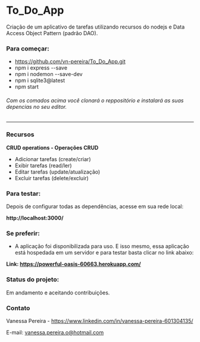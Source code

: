 # To_Do_App
Criação de um aplicativo de tarefas utilizando recursos do nodejs e Data Access Object Pattern (padrão DAO).

### Para começar:
- https://github.com/vn-pereira/To_Do_App.git
- npm i express --save
- npm i nodemon --save-dev
- npm i sqlite3@latest
- npm start

###### Com os comados acima você clonará o reppositório e instalará as suas depencias no seu editor.
------------

### Recursos
**CRUD operations - Operações CRUD**

- Adicionar tarefas (create/criar)
- Exibir tarefas (read/ler)
- Editar tarefas (update/atualização)
- Excluir tarefas (delete/excluir)

### Para testar:
Depois de configurar todas as dependências, acesse em sua rede local:

**http://localhost:3000/**

### Se preferir:
- A aplicação foi disponibilizada para uso. E isso mesmo, essa aplicação está hospedada em um servidor e para testar basta clicar no link abaixo:

**Link: https://powerful-oasis-60663.herokuapp.com/**

### Status do projeto:
Em andamento e aceitando contribuições.

### Contato
Vanessa Pereira - https://www.linkedin.com/in/vanessa-pereira-601304135/

E-mail: vanessa.pereira.o@hotmail.com